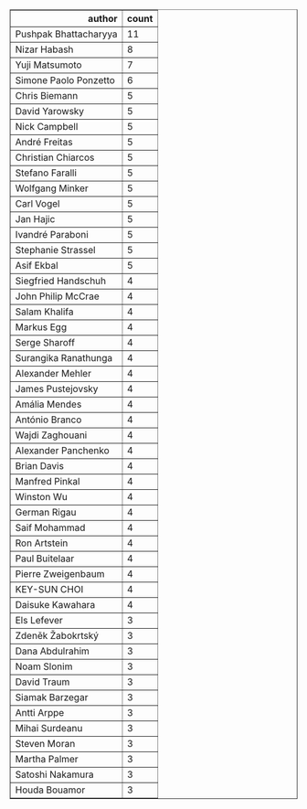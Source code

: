 <table border="1" class="dataframe">
  <thead>
    <tr style="text-align: right;">
      <th>author</th>
      <th>count</th>
    </tr>
  </thead>
  <tbody>
    <tr>
      <td>Pushpak Bhattacharyya</td>
      <td>11</td>
    </tr>
    <tr>
      <td>Nizar Habash</td>
      <td>8</td>
    </tr>
    <tr>
      <td>Yuji Matsumoto</td>
      <td>7</td>
    </tr>
    <tr>
      <td>Simone Paolo Ponzetto</td>
      <td>6</td>
    </tr>
    <tr>
      <td>Chris Biemann</td>
      <td>5</td>
    </tr>
    <tr>
      <td>David Yarowsky</td>
      <td>5</td>
    </tr>
    <tr>
      <td>Nick Campbell</td>
      <td>5</td>
    </tr>
    <tr>
      <td>André Freitas</td>
      <td>5</td>
    </tr>
    <tr>
      <td>Christian Chiarcos</td>
      <td>5</td>
    </tr>
    <tr>
      <td>Stefano Faralli</td>
      <td>5</td>
    </tr>
    <tr>
      <td>Wolfgang Minker</td>
      <td>5</td>
    </tr>
    <tr>
      <td>Carl Vogel</td>
      <td>5</td>
    </tr>
    <tr>
      <td>Jan Hajic</td>
      <td>5</td>
    </tr>
    <tr>
      <td>Ivandré Paraboni</td>
      <td>5</td>
    </tr>
    <tr>
      <td>Stephanie Strassel</td>
      <td>5</td>
    </tr>
    <tr>
      <td>Asif Ekbal</td>
      <td>5</td>
    </tr>
    <tr>
      <td>Siegfried Handschuh</td>
      <td>4</td>
    </tr>
    <tr>
      <td>John Philip McCrae</td>
      <td>4</td>
    </tr>
    <tr>
      <td>Salam Khalifa</td>
      <td>4</td>
    </tr>
    <tr>
      <td>Markus Egg</td>
      <td>4</td>
    </tr>
    <tr>
      <td>Serge Sharoff</td>
      <td>4</td>
    </tr>
    <tr>
      <td>Surangika Ranathunga</td>
      <td>4</td>
    </tr>
    <tr>
      <td>Alexander Mehler</td>
      <td>4</td>
    </tr>
    <tr>
      <td>James Pustejovsky</td>
      <td>4</td>
    </tr>
    <tr>
      <td>Amália Mendes</td>
      <td>4</td>
    </tr>
    <tr>
      <td>António Branco</td>
      <td>4</td>
    </tr>
    <tr>
      <td>Wajdi Zaghouani</td>
      <td>4</td>
    </tr>
    <tr>
      <td>Alexander Panchenko</td>
      <td>4</td>
    </tr>
    <tr>
      <td>Brian Davis</td>
      <td>4</td>
    </tr>
    <tr>
      <td>Manfred Pinkal</td>
      <td>4</td>
    </tr>
    <tr>
      <td>Winston Wu</td>
      <td>4</td>
    </tr>
    <tr>
      <td>German Rigau</td>
      <td>4</td>
    </tr>
    <tr>
      <td>Saif Mohammad</td>
      <td>4</td>
    </tr>
    <tr>
      <td>Ron Artstein</td>
      <td>4</td>
    </tr>
    <tr>
      <td>Paul Buitelaar</td>
      <td>4</td>
    </tr>
    <tr>
      <td>Pierre Zweigenbaum</td>
      <td>4</td>
    </tr>
    <tr>
      <td>KEY-SUN CHOI</td>
      <td>4</td>
    </tr>
    <tr>
      <td>Daisuke Kawahara</td>
      <td>4</td>
    </tr>
    <tr>
      <td>Els Lefever</td>
      <td>3</td>
    </tr>
    <tr>
      <td>Zdeněk Žabokrtský</td>
      <td>3</td>
    </tr>
    <tr>
      <td>Dana Abdulrahim</td>
      <td>3</td>
    </tr>
    <tr>
      <td>Noam Slonim</td>
      <td>3</td>
    </tr>
    <tr>
      <td>David Traum</td>
      <td>3</td>
    </tr>
    <tr>
      <td>Siamak Barzegar</td>
      <td>3</td>
    </tr>
    <tr>
      <td>Antti Arppe</td>
      <td>3</td>
    </tr>
    <tr>
      <td>Mihai Surdeanu</td>
      <td>3</td>
    </tr>
    <tr>
      <td>Steven Moran</td>
      <td>3</td>
    </tr>
    <tr>
      <td>Martha Palmer</td>
      <td>3</td>
    </tr>
    <tr>
      <td>Satoshi Nakamura</td>
      <td>3</td>
    </tr>
    <tr>
      <td>Houda Bouamor</td>
      <td>3</td>
    </tr>
  </tbody>
</table>